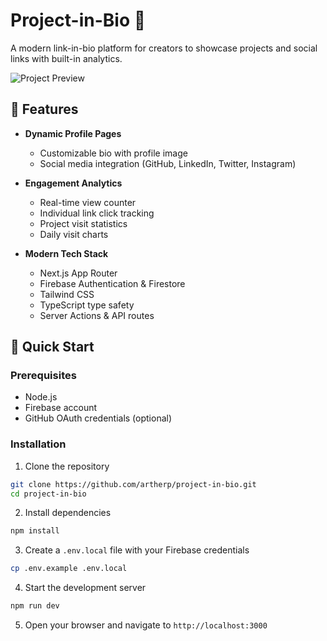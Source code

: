 # Project-in-Bio 🚀

A modern link-in-bio platform for creators to showcase projects and social links with built-in analytics.

![Project Preview](opengraph-image.png) 

## 🌟 Features

- **Dynamic Profile Pages**
  - Customizable bio with profile image
  - Social media integration (GitHub, LinkedIn, Twitter, Instagram)

- **Engagement Analytics**
  - Real-time view counter
  - Individual link click tracking
  - Project visit statistics
  - Daily visit charts

- **Modern Tech Stack**
  - Next.js App Router
  - Firebase Authentication & Firestore
  - Tailwind CSS 
  - TypeScript type safety
  - Server Actions & API routes

## 🚀 Quick Start

### Prerequisites
- Node.js 
- Firebase account
- GitHub OAuth credentials (optional)

### Installation

1. Clone the repository
```bash
git clone https://github.com/artherp/project-in-bio.git
cd project-in-bio
```

2. Install dependencies
```bash
npm install
```

3. Create a `.env.local` file with your Firebase credentials
```bash
cp .env.example .env.local
```

4. Start the development server
```bash
npm run dev
```

5. Open your browser and navigate to `http://localhost:3000`

